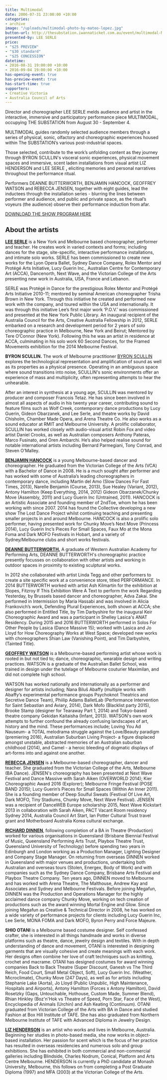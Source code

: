```yaml
---
title: Multimodal
date: 2006-07-31 23:00:00 +10:00
categories:
- archive
image: "/uploads/multimodal-photo-by-mateo-lopez.jpg"
button-url: http://thesubstation.iwannaticket.com.au/event/multimodal-MTEwNjY
presented-by: LEE SERLE
price:
- "$25 PREVIEW"
- "$30 standard"
- "$25 CONCESSION"
datetime:
- 2016-08-31 19:00:00 +10:00
- 2016-09-04 19:00:00 +10:00
has-opening-event: true
has-preview-event: true
has-start-time: true
supporters:
- Creative Victoria
- Australia Council of Arts
---
```


Director and choreographer LEE SERLE melds audience and artist in the interactive, immersive and participatory performance piece MULTIMODAL, occupying THE SUBSTATION from August 30 - September 4.

MULTIMODAL guides randomly selected audience members through a series of physical, sonic, olfactory and choreographic experiences housed within The SUBSTATION’s various post-industrial spaces.

Those selected, contribute to the work’s unfolding content as they journey through BYRON SCULLIN's visceral sonic experiences, physical movement spaces and immersive, scent laden installations from visual artist LIZ HENDERSON and LEE SERLE **,** eliciting memories and personal narratives throughout the performance ritual.

Performers DEANNE BUTTERWORTH, BENJAMIN HANCOCK, GEOFFREY WATSON and REBECCA JENSEN, together with eight guides, lead the inductees through the installation series - blurring the lines between performer and audience, and public and private space, as the ritual’s voyeurs (the audience) observe their performance induction from afar.

[DOWNLOAD THE SHOW PROGRAM HERE](SubstationShowProgram-Multimodal-v1.3.pdf)

## About the artists

[**LEE SERLE**](http://www.leeserle.com/) is a New York and Melbourne based choreographer, performer and teacher. He creates work in varied contexts and forms; including dances for the stage, site-specific, interactive performance installations, and intimate solo works. SERLE has been commissioned to create new works for the Lyon Opera Ballet, Sydney Dance Company, Rolex Mentor and Protégé Arts Initiative, Lucy Guerin Inc., Australian Centre for Contemporary Art (ACCA), Dancenorth, Next Wave, and the Victorian College of the Arts presenting new work in Australia, USA, France and Lebanon.

SERLE was Protégé in Dance for the prestigious Rolex Mentor and Protégé Arts Initiative 2010-11; mentored by seminal American choreographer Trisha Brown in New York. Through this initiative he created and performed new work with the company, and toured within the USA and internationally. It was through this initiative Lee’s first major work ‘P.O.V.’ was commissioned and presented at the New York Public Library. An inaugural recipient of the Australia Council for the Arts, Creative Australia Fellowship in 2012, SERLE embarked on a research and development period for 2 years of solo choreographic practice in Melbourne, New York and Beirut; Mentored by Tere O’Connor (New York). Following this he was an artist in residence at ACCA, culminating in his solo work 60 Second Dances, for the Framed Movements exhibition for the 2014 Melbourne Festival.

**BYRON SCULLIN.** The work of Melbourne practitioner [BYRON SCULLIN](http://www.byronscullin.com/) explores the technological representation and amplification of sound as well as its properties as a physical presence. Operating in an ambiguous space where sound transitions into noise, SCULLIN's sonic environments offer an experience of mass and multiplicity, often representing attempts to hear the unhearable.

After an interest in synthesis at a young age, SCULLIN was mentored by producer and composer Francois Tetaz. He has since been involved in almost all aspects of audio in his twenty year career, contributing sound to feature films such as Wolf Creek, contemporary dance productions by Lucy Guerin, Gideon Obarzanek, and Lee Serle, and theatre works by David Chisholm, Chamber Made Opera, and Arena Theatre Co. He also works as a sound educator at RMIT and Melbourne University. A prolific collaborator, SCULLIN has worked closely with audio-visual artist Robin Fox and video artist Daniel Crooks, as well as Australian composers Anthony Pateras, Marco Fusinato, and Oren Ambarchi. He’s also helped realise sound for notable international artists including Bernard Parmegiani, Tony Conrad, and Steven O’Malley.

[**BENJAMIN HANCOCK**](http://hancockbenjamin.tumblr.com/) is a young Melbourne-based dancer and choreographer. He graduated from the Victorian College of the Arts (VCA) with a Bachelor of Dance in 2008. He is a much sought after performer and has worked with some of Australia’s leading choreographers in contemporary dance, including Martin del Amo (Slow Dances For Fast Times, 2013), Narelle Benjamin (Course, 2013), Sue Healey (Variant, 2012), Antony Hamilton (Keep Everything, 2014, 2012) Gideon Obarzanek/Chunky Move (Assembly, 2011) and Lucy Guerin Inc (Untrained, 2011). HANCOCK is an Artistic Associate and founding member of 2ndToe, whom he has been working with since 2007. 2014 has found the Collective developing a new show The Lost Dance Project whilst continuing teaching and presenting smaller projects in and around Melbourne. HANCOCK is also a prolific solo performer, having presented work for Chunky Move’s Next Move (Princess 2014), Lucy Guerin Inc’s Pieces For Small Spaces, Faux Mo at the Mona Foma and Dark MOFO Festivals in Hobart, and a variety of Sydney/Melbourne clubs and short works festivals.

[**DEANNE BUTTERWORTH.**]((http://www.deannebutterworth.com)) A graduate of Western Australian Academy for Performing Arts, DEANNE BUTTERWORTH's choreographic practice presently focusses on collaboration with other artists and working in outdoor spaces in proximity to existing sculptural works.

In 2012 she collaborated with artist Linda Tegg and other performers to create a site specific work at a convenience store, titled PERFORMANCE. In 2014 BUTTERWORTH worked with artist Ash Kilmartin for the exhibition at Slopes, Fitzroy If This Exhibition Were A Text to perform the work Regarding Yesterday, by Brussels based dancer and choreographer, Adva Zakai. She performed in Intermission by Maria Hassabi and was involved in Alicia Frankovich’s work, Defending Plural Experiences, both shown at ACCA; she also performed in Entitled Title, by Tim Darbyshire for the inaugural Keir Choreographic Award and was a participant in Shelley Lasica's ANAT Residency. During 2015 and 2016 BUTTERWORTH performed in Solos For Other People by Lasica (Dance Massive 15); worked with Lasica and Jo Lloyd for How Choreography Works at West Space; developed new works with choreographers Shian Law (Vanishing Point), and Tim Darbyshire, (Tainted Title).

[**GEOFFREY WATSON**](http://www.geofferygeoffreygeoffrey.com) is a Melbourne-based performing artist whose work is rooted in but not tied to; dance, choreographic, wearable design and writing practices. WATSON is a graduate of the Australian Ballet School, was trained in design under the tutelage of Melbourne couturier Maximilan, and did not complete high school.

WATSON has worked nationally and internationally as a performer and designer for artists including; Nana Biluš Abaffy (multiple works with Abaffy’s experimental performance groups Psychoknot Theatrics and Secretive Dance Team), Phiilip Adams BalletLab (Performance Intervention for Saint Sebastian and Aviary, 2014), Dark Mofo (Blacklist party 2015), Brooke Stamp (designer for Tearaway Part 1, 2014) and Tokyo-based theatre company Gekidan Kaitaisha (Infant, 2013). WATSON's own work attempts to further confound the already confusing landscapes of art, history and the mind. These performances include; Loving You Ad Nauseum- a TOTAL melodrama struggle against the Love/Beauty paradigm (premiering 2016), Australian Suburban Living Project- a figure displaced amongst unstable, abstracted memories of an Australian suburban childhood (2014), and Camel - a heroic bleeding of dogmatic displays of art-forms into and against one another.

[**REBECCA JENSEN**](http://chunkymove.com.au/public-dance-programs/public-dance-classes/our-teachers/rebecca-jensen/) is a Melbourne-based choreographer, dancer and teacher. She graduated from the Victorian College of the Arts, Melbourne (BA Dance). JENSEN's choreography has been presented at Next Wave Festival and Dance Massive with Sarah Aiken (OVERWORLD 2014); Kier Choreographic Award 2016 (Explorer); Melbourne Fringe Festival (POSE BAND 2015); Lucy Guerin’s Pieces for Small Spaces (Within An Inner 2011). She is a founding member of Deep Soulful Sweats (Festival Of Live Art, Dark MOFO, Tiny Stadiums, Chunky Move, Next Wave Festival). JENSEN was a recipient of DanceWEB Europe scholarship 2015, Next Wave Kickstart 2013 in collaboration with Sarah Aiken, PACT Vacant Room residency Sydney 2014, Australia Council Art Start, Ian Potter Cultural Trust travel grant and Motherboard Australia Korea cultural exchange.

[**RICHARD DINNEN**](http://megafun.com.au/), following completion of a BA in Theatre (Production) worked for various organisations in Queensland (Brisbane Biennial Festival of Music, Queensland Performing Arts Trust, Playbox Theatre Trust, Queensland University of Technology) before spending two years in Edinburgh and London working as a Production Manager, Lighting Designer and Company Stage Manager. On returning from overseas DINNEN worked in Queensland with major venues and productions, undertaking both Australian and overseas tours (Stolen, Energex, Body of Work) and with companies such as the Sydney Dance Company, Brisbane Arts Festival and Playbox Theatre Company. Ten years ago, DINNEN moved to Melbourne and has worked with Arena Theatre, The Malthouse, Andrew Kay and Associates and Sydney and Melbourne Festivals. Before joining Megafun, DINNEN was the Production and Operations Manager for the highly acclaimed dance company Chunky Move, working on tech creation of productions such as the award winning Mortal Engine and Glow. Since joining Megafun as Creative & Technical Director in 2008, he has worked on a wide variety of performance projects for clients including Lucy Guerin Inc, Lee Serle, MONA FOMA and Dark MOFO, Byron Perry and Force Majeure.

**SHIO OTANI** is a Melbourne based costume designer. Self confessed crafter, she is interested in all things handmade and works in diverse platforms such as theatre, dance, jewelry design and textiles. With in depth understanding of dance and movement, OTANI is interested in designing garments that are visually cohesive and create meanings with each work. Her designs often combine her love of craft techniques such as knitting, crochet and macrame. OTANI has designed costumes for award winning companies Back to Back Theatre (Super Discount, Ganesh vs The Third Reich, Food Court, Small Metal Object, Soft), Lucy Guerin Inc. (Weather, Microclimate), Chunky Move (247 Days), as well as for artists including Stephanie Lake (Aorta), Jo Lloyd (Public Unpublic, High Maintenance, Hospitals and Airports), Antony Hamilton (Forces x Antony Hamilton), David Rosetzky (Gaps, Untouchable, Hothouse, Custom Made, Summer Blend), Rhian Hinkley (Boz'n'Hok vs Theatre of Speed, Porn Star, Face of the West), Encyclopedia of Animals (Urchin) and Ash Keating (Continuum). OTANI graduated from Victorian College of the Arts with BA in Dance and studied Fashion at Box Hill Institute of TAFE. She has also graduated from Northern Melbourne Institute of TAFE with Advanced Diploma in Jewelry Design.

[**LIZ HENDERSON**](http://www.lizhenderson.com.au/) is an artist who works and lives in Melbourne, Australia. Beginning her studies in photo-based media, she now works in object-based installation. Her passion for scent which is the focus of her practice has resulted in overseas residencies and numerous solo and group exhibitions. She has exhibited in both commercial and non-commercial galleries including Blindside, Charles Nodrum, Conical, Platform and Arts Centre Melbourne. HENDERSON is currently a PhD candidate at Monash University, Melbourne, this follows on from completing a Post Graduate Diploma (1997) and MFA (2003) at the Victorian College of the Arts.
